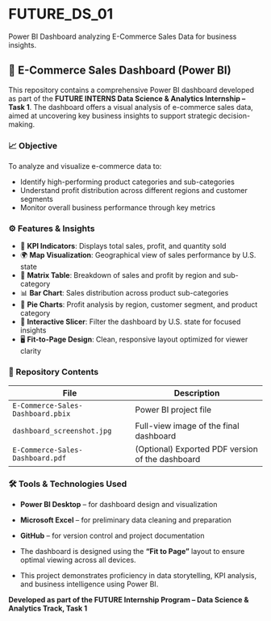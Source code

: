 # FUTURE_DS_01
Power BI Dashboard analyzing E-Commerce Sales Data for business insights.

## 🛒 E-Commerce Sales Dashboard (Power BI)
This repository contains a comprehensive Power BI dashboard developed as part of the **FUTURE INTERNS Data Science & Analytics Internship – Task 1**. The dashboard offers a visual analysis of e-commerce sales data, aimed at uncovering key business insights to support strategic decision-making.

### 📈 Objective
To analyze and visualize e-commerce data to:
- Identify high-performing product categories and sub-categories
- Understand profit distribution across different regions and customer segments
- Monitor overall business performance through key metrics

### ⚙️ Features & Insights
- 🎯 **KPI Indicators**: Displays total sales, profit, and quantity sold
- 🌍 **Map Visualization**: Geographical view of sales performance by U.S. state
- 🧮 **Matrix Table**: Breakdown of sales and profit by region and sub-category
- 📊 **Bar Chart**: Sales distribution across product sub-categories
- 🧩 **Pie Charts**: Profit analysis by region, customer segment, and product category
- 🧭 **Interactive Slicer**: Filter the dashboard by U.S. state for focused insights
- 🖥️ **Fit-to-Page Design**: Clean, responsive layout optimized for viewer clarity

### 📂 Repository Contents
| File | Description |
|------|-------------|
| `E-Commerce-Sales-Dashboard.pbix` | Power BI project file |
| `dashboard_screenshot.jpg` | Full-view image of the final dashboard |
| `E-Commerce-Sales-Dashboard.pdf` | (Optional) Exported PDF version of the dashboard |

### 🛠️ Tools & Technologies Used
- **Power BI Desktop** – for dashboard design and visualization
- **Microsoft Excel** – for preliminary data cleaning and preparation
- **GitHub** – for version control and project documentation

- The dashboard is designed using the **“Fit to Page”** layout to ensure optimal viewing across all devices.
- This project demonstrates proficiency in data storytelling, KPI analysis, and business intelligence using Power BI.

**Developed as part of the FUTURE Internship Program – Data Science & Analytics Track, Task 1**

